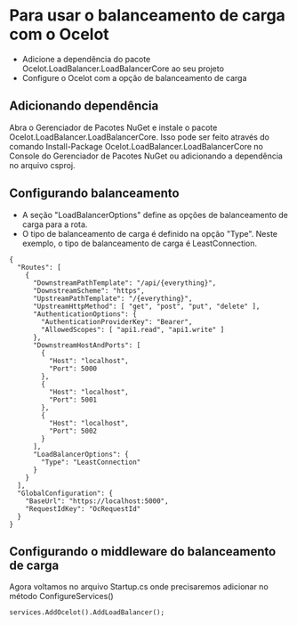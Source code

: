 # Para usar o balanceamento de carga com o Ocelot

-  Adicione a dependência do pacote Ocelot.LoadBalancer.LoadBalancerCore ao seu projeto
- Configure o Ocelot com a opção de balanceamento de carga


## Adicionando dependência
Abra o Gerenciador de Pacotes NuGet e instale o pacote Ocelot.LoadBalancer.LoadBalancerCore. Isso pode ser feito através do comando Install-Package Ocelot.LoadBalancer.LoadBalancerCore no Console do Gerenciador de Pacotes NuGet ou adicionando a dependência no arquivo csproj.


## Configurando balanceamento
* A seção "LoadBalancerOptions" define as opções de balanceamento de carga para a rota.
* O tipo de balanceamento de carga é definido na opção "Type". Neste exemplo, o tipo de balanceamento de carga é LeastConnection.

```
{
  "Routes": [
    {
      "DownstreamPathTemplate": "/api/{everything}",
      "DownstreamScheme": "https",
      "UpstreamPathTemplate": "/{everything}",
      "UpstreamHttpMethod": [ "get", "post", "put", "delete" ],
      "AuthenticationOptions": {
        "AuthenticationProviderKey": "Bearer",
        "AllowedScopes": [ "api1.read", "api1.write" ]
      },
      "DownstreamHostAndPorts": [
        {
          "Host": "localhost",
          "Port": 5000
        },
        {
          "Host": "localhost",
          "Port": 5001
        },
        {
          "Host": "localhost",
          "Port": 5002
        }
      ],
      "LoadBalancerOptions": {
        "Type": "LeastConnection"
      }
    }
  ],
  "GlobalConfiguration": {
    "BaseUrl": "https://localhost:5000",
    "RequestIdKey": "OcRequestId"
  }
}
```

## Configurando o middleware do balanceamento de carga

Agora voltamos no arquivo  Startup.cs onde precisaremos adicionar no método ConfigureServices()


```
services.AddOcelot().AddLoadBalancer();

```

